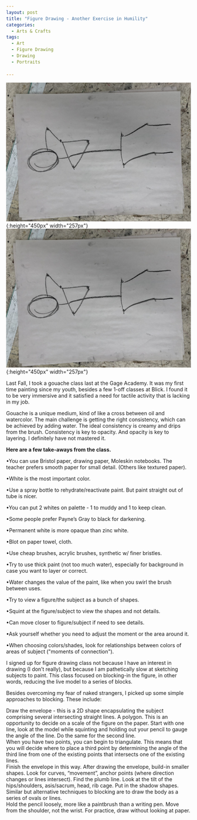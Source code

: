 ```yaml
---
layout: post
title: "Figure Drawing - Another Exercise in Humility"
categories:
  - Arts & Crafts
tags:
  - Art
  - Figure Drawing
  - Drawing
  - Portraits

---
```



![image](/assets/images/04AC24E4-C5D5-4B1F-B52A-5C1CD05A2C58.jpeg){:height="450px" width="257px"}
![image](/assets/images/0018316E-9553-4373-BE9A-6820AD4818FE.jpeg){:height="450px" width="257px"}

Last Fall, I took a gouache class last at the Gage Academy.  It was my first time painting since my youth, besides a few 1-off classes at Blick.  I found it to be very immersive and it satisfied a need for tactile activity that is lacking in my job.  

Gouache is a unique medium, kind of like a cross between oil and watercolor.  The main challenge is getting the right consistency, which can be achieved by adding water. The ideal consistency is creamy and drips from the brush.  Consistency is key to opacity.  And opacity is key to layering.  I definitely have not mastered it.

**Here are a few take-aways from the class.**

•You can use Bristol paper, drawing paper, Moleskin notebooks.  The teacher prefers smooth paper for small detail. (Others like textured paper).

•White is the most important color.

•Use a spray bottle to rehydrate/reactivate paint.  But paint straight out of tube is nicer.

•You can put 2 whites on palette - 1 to muddy and 1 to keep clean.

•Some people prefer Payne’s Gray to black for darkening.

•Permanent white is more opaque than zinc white.

•Blot on paper towel, cloth.

•Use cheap brushes, acrylic brushes, synthetic w/ finer bristles.

•Try to use thick paint (not too much water), especially for background in case you want to layer or correct.

•Water changes the value of the paint, like when you swirl the brush between uses.

•Try to view a figure/the subject as a bunch of shapes.

•Squint at the figure/subject to view the shapes and not details.

•Can move closer to figure/subject if need to see details.

•Ask yourself whether you need to adjust the moment or the area around it.

•When choosing colors/shades, look for relationships between colors of areas of subject ("moments of connection").



I signed up for figure drawing class not because I have an interest in drawing (I don’t really), but because I am pathetically slow at sketching subjects to paint.  This class focused on blocking-in the figure, in other words, reducing the live model to a series of blocks.   

Besides overcoming my fear of naked strangers, I picked up some simple approaches to blocking.  These include:

Draw the envelope - this is a 2D shape encapsulating the subject comprising several intersecting straight lines.  A polygon.  This is an opportunity to decide on a scale of the figure on the paper.
Start with one line, look at the model while squinting and holding out your pencil to gauge the angle of the line.  Do the same for the second line.  
When you have two points, you can begin to triangulate.  This means that you will decide where to place a third point by determining the angle of the third line from one of the existing points that intersects one of the existing lines.  
Finish the envelope in this way.
After drawing the envelope, build-in smaller shapes.
Look for curves, “movement”, anchor points (where direction changes or lines intersect).
Find the plumb line.
Look at the tilt of the hips/shoulders, asis/sacrum, head, rib cage.
Put in the shadow shapes.
Similar but alternative techniques to blocking are to draw the body as a series of ovals or lines.  
Hold the pencil loosely, more like a paintbrush than a writing pen.
Move from the shoulder, not the wrist.
For practice, draw without looking at paper.



